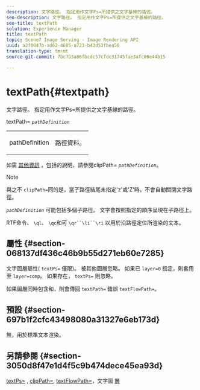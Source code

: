 ```yaml
---
description: 文字路徑。 指定用作文字Ps=所提供之文字基線的路徑。
seo-description: 文字路徑。 指定用作文字Ps=所提供之文字基線的路徑。
seo-title: textPath
solution: Experience Manager
title: textPath
topic: Scene7 Image Serving - Image Rendering API
uuid: a2f0047b-ad62-4605-a723-b43d53fbea56
translation-type: tm+mt
source-git-commit: 7bc7b3a86fbcdc57cfdc31745fae3afc06e44b15

---
```



# textPath{#textpath}

文字路徑。 指定用作文字Ps=所提供之文字基線的路徑。

textPath= *`pathDefinition`*

<table id="simpletable_74F549E8625B483A9B334B24A7EB6D22"> 
 <tr class="strow"> 
  <td class="stentry"> <p><span class="varname"> pathDefinition</span> </p> </td> 
  <td class="stentry"> <p>路徑資料。 </p></td> 
 </tr> 
</table>

如需 [其他資訊](../../../../../is-api/http-ref/image-serving-api-ref/c-http-protocol-reference/c-command-reference/r-clippath.md#reference-8139b1b52dc54749b51b109521ddf83d) ，包括的說明，請參閱clipPath= *`pathDefinition`*。

>[!NOTE]
>
>與之不 `clipPath=`同的是，當子路徑結尾未指定&#39;z&#39;或&#39;Z&#39;時，不會自動關閉文字路徑。

*`pathDefinition`* 可能包括多個子路徑。 文字會按照指定的順序呈現在子路徑上。

RTF命令、 `\ql`、 `\qc`和可 `\qr``\li``\ri` 以用於沿路徑定位所渲染的文本。

## 屬性 {#section-068137df436c46b9b55d271eb60e7285}

文字圖層屬性( `textPs=` 僅限)。 被其他圖層忽略。 如果已 `layer=0` 指定，則套用至 `layer=comp`。 如果存在， `textPs=` 則忽略。

如果圖層同時包含和，則會傳回 `textPath=` 錯誤 `textFlowPath=`。

## 預設 {#section-697b1f2cfc43498080a31327e6eb173d}

無，用於標準文本渲染。

## 另請參閱 {#section-3050d8f47e1d4f5c9b474dece45ea93d}

[textPs=](../../../../../is-api/http-ref/image-serving-api-ref/c-http-protocol-reference/c-command-reference/r-textps.md#reference-4209a2a6169f44278da2647cfb0cd767) , [clipPath=](../../../../../is-api/http-ref/image-serving-api-ref/c-http-protocol-reference/c-command-reference/r-clippath.md#reference-8139b1b52dc54749b51b109521ddf83d), [textFlowPath=](../../../../../is-api/http-ref/image-serving-api-ref/c-http-protocol-reference/c-command-reference/r-textflowpath.md#reference-0b8d9493d71342f0b6a64a6d221584ef)，文字圖 [層](../../../../../is-api/http-ref/image-serving-api-ref/c-http-protocol-reference/c-text-formatting/r-text-layers.md#reference-47e78cfb18134db5ab09e17af14a6a8f)
